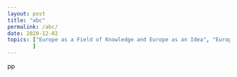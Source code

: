 ```yaml
---
layout: post
title: "abc"
permalink: /abc/
date: 2020-12-02
topics: ["Europe as a Field of Knowledge and Europe as an Idea", "European Studies&#58; Politics&#44; Societies&#44; Cultures", "Historical contexts, terms and perspectives"
        ]
---
```


pp